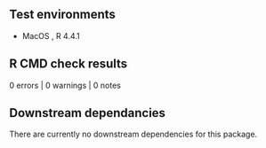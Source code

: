 ## Test environments

* MacOS , R 4.4.1

## R CMD check results

0 errors | 0 warnings | 0 notes

## Downstream dependancies

There are currently no downstream dependencies for this package.